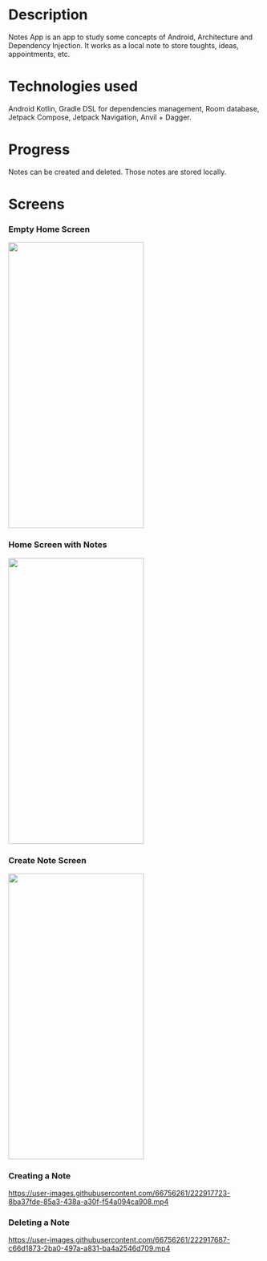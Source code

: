 # Description
Notes App is an app to study some concepts of Android, Architecture and Dependency Injection. It works as a local note to store toughts, ideas, appointments, etc.

# Technologies used
Android Kotlin, Gradle DSL for dependencies management, Room database, Jetpack Compose, Jetpack Navigation, Anvil + Dagger.

# Progress
Notes can be created and deleted. Those notes are stored locally.

# Screens

### Empty Home Screen
<img src="https://user-images.githubusercontent.com/66756261/222916766-94cbe89d-f489-4788-8110-eef59477ee0b.png" height="570" width="270">

### Home Screen with Notes
<img src="https://user-images.githubusercontent.com/66756261/222917362-14c33324-d305-4503-a32b-3958d045fdbf.png" height="570" width="270">

### Create Note Screen
<img src="https://user-images.githubusercontent.com/66756261/222917456-7a1c4007-62b0-4938-a640-8c17346d4186.png" height="570" width="270">

### Creating a Note
https://user-images.githubusercontent.com/66756261/222917723-8ba37fde-85a3-438a-a30f-f54a094ca908.mp4

### Deleting a Note
https://user-images.githubusercontent.com/66756261/222917687-c66d1873-2ba0-497a-a831-ba4a2546d709.mp4
